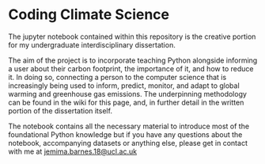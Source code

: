 # Coding Climate Science
 The jupyter notebook contained within this repository is the creative portion for my undergraduate interdisciplinary dissertation.
 
 The aim of the project is to incorporate teaching Python alongside informing a user about their carbon footprint, the importance of it, and how to reduce it. In doing so, connecting a person to the computer science that is increasingly being used to inform, predict, monitor, and adapt to global warming and greenhouse gas emissions. The underpinning methodology can be found in the wiki for this page, and, in further detail in the written portion of the dissertation itself.
 
 The notebook contains all the necessary material to introduce most of the foundational Python knowledge but if you have any questions about the notebook, accompanying datasets or anything else, please get in contact with me at jemima.barnes.18@ucl.ac.uk
